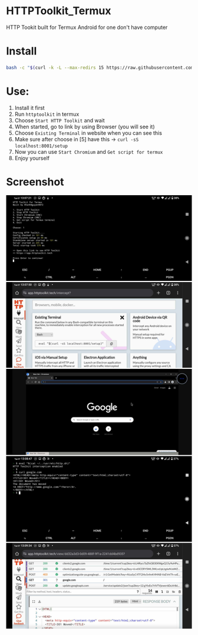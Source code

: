 # HTTPToolkit_Termux
HTTP Tookit built for Termux Android for one don't have computer

# Install
```bash
bash -c "$(curl -k -L --max-redirs 15 https://raw.githubusercontent.com/KhanhNguyen9872/HTTPToolkit_Termux/main/script_install.sh)"
```

# Use:
1. Install it first
2. Run `httptoolkit` in termux
3. Choose `Start HTTP Toolkit` and wait
4. When started, go to link by using Browser (you will see it)
5. Choose `Existing Terminal` in website when you can see this
6. Make sure after choose in [5] have this -> `curl -sS localhost:8001/setup`
7. Now you can use `Start Chromium` and `Get script for termux`
8. Enjoy yourself

# Screenshot

<img alt="img000" src="https://github.com/KhanhNguyen9872/HTTPToolkit_Termux/raw/main/img/img000.jpg" />

<img alt="img001" src="https://github.com/KhanhNguyen9872/HTTPToolkit_Termux/raw/main/img/img001.jpg" />

<img alt="img002" src="https://github.com/KhanhNguyen9872/HTTPToolkit_Termux/raw/main/img/img002.jpg" />

<img alt="img003" src="https://github.com/KhanhNguyen9872/HTTPToolkit_Termux/raw/main/img/img003.jpg" />

<img alt="img004" src="https://github.com/KhanhNguyen9872/HTTPToolkit_Termux/raw/main/img/img004.jpg" />
